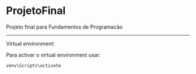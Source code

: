 # ProjetoFinal
Projeto final para Fundamentos de Programacão

***
Virtual environment: 

Para activar o virtual environment usar:

```bash
venv\Scripts\activate
```
